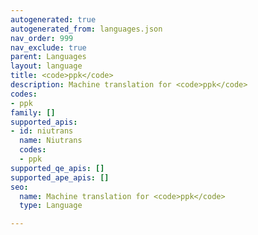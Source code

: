 ```yaml
---
autogenerated: true
autogenerated_from: languages.json
nav_order: 999
nav_exclude: true
parent: Languages
layout: language
title: <code>ppk</code>
description: Machine translation for <code>ppk</code>
codes:
- ppk
family: []
supported_apis:
- id: niutrans
  name: Niutrans
  codes:
  - ppk
supported_qe_apis: []
supported_ape_apis: []
seo:
  name: Machine translation for <code>ppk</code>
  type: Language

---
```


